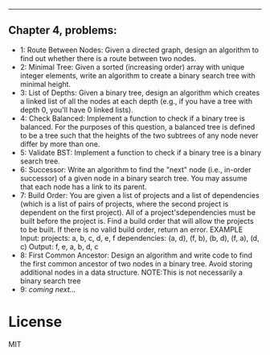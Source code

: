 ------------
Chapter 4, problems:
------------

* 1: Route Between Nodes: Given a directed graph, design an algorithm to find out whether there is a
     route between two nodes.
* 2: Minimal Tree: Given a sorted (increasing order) array with unique integer elements, write an algorithm to create 
     a binary search tree with minimal height.
* 3: List of Depths: Given a binary tree, design an algorithm which creates a linked list of all the nodes
     at each depth (e.g., if you have a tree with depth 0, you'll have 0 linked lists).
* 4: Check Balanced: Implement a function to check if a binary tree is balanced. For the purposes of
     this question, a balanced tree is defined to be a tree such that the heights of the two subtrees of any
     node never differ by more than one.
* 5: Validate BST: Implement a function to check if a binary tree is a binary search tree.
* 6: Successor: Write an algorithm to find the "next" node (i.e., in-order successor) of a given node in a
     binary search tree. You may assume that each node has a link to its parent.
* 7: Build Order: You are given a list of projects and a list of dependencies (which is a list of pairs of
     projects, where the second project is dependent on the first project). All of a project'sdependencies
     must be built before the project is. Find a build order that will allow the projects to be built. If there
     is no valid build order, return an error.
     EXAMPLE
     Input:
     projects: a, b, c, d, e, f
     dependencies: (a, d), (f, b), (b, d), (f, a), (d, c)
     Output: f, e, a, b, d, c
* 8: First Common Ancestor: Design an algorithm and write code to find the first common ancestor
     of two nodes in a binary tree. Avoid storing additional nodes in a data structure. NOTE:This is not
     necessarily a binary search tree
* 9: _coming next..._

# License

MIT
